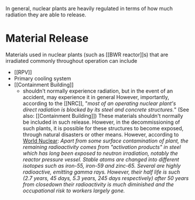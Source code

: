 In general, nuclear plants are heavily regulated in terms of how much radiation they are able to release.
# Material Release
Materials used in nuclear plants (such as [[BWR reactor]]s) that are irradiated commonly throughout operation can include
* [[RPV]]
* Primary cooling system
* [[Containment Building]]
	* shouldn't normally experience radiation, but in the event of an accident, may experience it in general
However, importantly, according to the [[NRC]], "*most of an operating nuclear plant's direct radiation is blocked by its steel and concrete structures.*" (See also: [[Containment Building]])
These materials shouldn't normally be included in such release. However, in the decommissioning of such plants, it is possible for these structures to become exposed, through natural disasters or other means. However, according to [World Nuclear](https://world-nuclear.org/information-library/nuclear-fuel-cycle/nuclear-waste/decommissioning-nuclear-facilities):
*Apart from some surface contamination of plant, the remaining radioactivity comes from "activation products" in steel which has long been exposed to neutron irradiation, notably the reactor pressure vessel. Stable atoms are changed into different isotopes such as iron-55, iron-59 and zinc-65. Several are highly radioactive, emitting gamma rays. However, their half life is such (2.7 years, 45 days, 5.3 years, 245 days respectively) after 50 years from closedown their radioactivity is much diminished and the occupational risk to workers largely gone.*